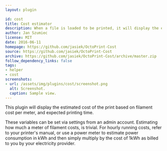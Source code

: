 ```yaml
---
layout: plugin
    
id: cost
title: Cost estimator
description: When a file is loaded to be printed, it will display the estimated cost of printing.
author: Jan Szumiec
license: MIT
date: 2016-06-11
homepage: https://github.com/jasiek/OctoPrint-Cost
source: https://github.com/jasiek/OctoPrint-Cost
archive: https://github.com/jasiek/OctoPrint-Cost/archive/master.zip
follow_dependency_links: false
tags:
- helper
- cost
screenshots: 
- url: /assets/img/plugins/cost/screenshot.png
  alt: Screenshot.
  caption: Sample view.
---
```


This plugin will display the estimated cost of the print based on filament cost per meter, and
expected printing time.

These variables can be set via settings from an admin account. Estimating how much a meter of
filament costs, is trivial. For hourly running costs, refer to your printer's manual, or use
a power meter to estimate power consumption in kWh and then simply multiply by the cost of
1kWh as billed to you by your electricity provider.
